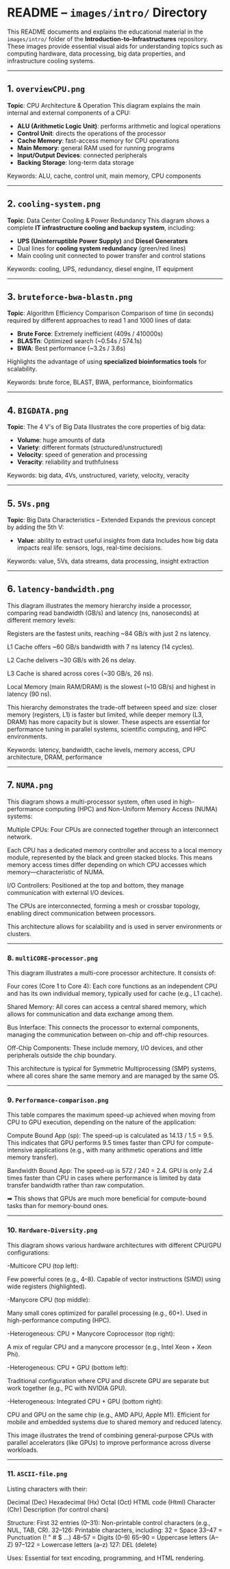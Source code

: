 # README – `images/intro/` Directory

This README documents and explains the educational material in the `images/intro/` folder of the **Introduction-to-Infrastructures** repository. These images provide essential visual aids for understanding topics such as computing hardware, data processing, big data properties, and infrastructure cooling systems.

---

## 1. `overviewCPU.png`

**Topic**: CPU Architecture & Operation
This diagram explains the main internal and external components of a CPU:

* **ALU (Arithmetic Logic Unit)**: performs arithmetic and logical operations
* **Control Unit**: directs the operations of the processor
* **Cache Memory**: fast-access memory for CPU operations
* **Main Memory**: general RAM used for running programs
* **Input/Output Devices**: connected peripherals
* **Backing Storage**: long-term data storage

Keywords: ALU, cache, control unit, main memory, CPU components

---

## 2. `cooling-system.png`

**Topic**: Data Center Cooling & Power Redundancy
This diagram shows a complete **IT infrastructure cooling and backup system**, including:

* **UPS (Uninterruptible Power Supply)** and **Diesel Generators**
* Dual lines for **cooling system redundancy** (green/red lines)
* Main cooling unit connected to power transfer and control stations

Keywords: cooling, UPS, redundancy, diesel engine, IT equipment

---

## 3. `bruteforce-bwa-blastn.png`

**Topic**: Algorithm Efficiency Comparison
Comparison of time (in seconds) required by different approaches to read 1 and 1000 lines of data:

* **Brute Force**: Extremely inefficient (409s / 410000s)
* **BLASTn**: Optimized search (\~0.54s / 574.1s)
* **BWA**: Best performance (\~3.2s / 3.6s)

Highlights the advantage of using **specialized bioinformatics tools** for scalability.

Keywords: brute force, BLAST, BWA, performance, bioinformatics

---

## 4. `BIGDATA.png`

**Topic**: The 4 V's of Big Data
Illustrates the core properties of big data:

* **Volume**: huge amounts of data
* **Variety**: different formats (structured/unstructured)
* **Velocity**: speed of generation and processing
* **Veracity**: reliability and truthfulness

Keywords: big data, 4Vs, unstructured, variety, velocity, veracity

---

## 5. `5Vs.png`

**Topic**: Big Data Characteristics – Extended
Expands the previous concept by adding the 5th V:

* **Value**: ability to extract useful insights from data
  Includes how big data impacts real life: sensors, logs, real-time decisions.

Keywords: value, 5Vs, data streams, data processing, insight extraction

---

## 6. `latency-bandwidth.png`

This diagram illustrates the memory hierarchy inside a processor, comparing read bandwidth (GB/s) and latency (ns, nanoseconds) at different memory levels:

Registers are the fastest units, reaching ~84 GB/s with just 2 ns latency.

L1 Cache offers ~60 GB/s bandwidth with 7 ns latency (14 cycles).

L2 Cache delivers ~30 GB/s with 26 ns delay.

L3 Cache is shared across cores (~30 GB/s, 26 ns).

Local Memory (main RAM/DRAM) is the slowest (~10 GB/s) and highest in latency (90 ns).

This hierarchy demonstrates the trade-off between speed and size: closer memory (registers, L1) is faster but limited, while deeper memory (L3, DRAM) has more capacity but is slower. These aspects are essential for performance tuning in parallel systems, scientific computing, and HPC environments.

Keywords: latency, bandwidth, cache levels, memory access, CPU architecture, DRAM, performance

---

## 7. `NUMA.png`

This diagram shows a multi-processor system, often used in high-performance computing (HPC) and Non-Uniform Memory Access (NUMA) systems:

Multiple CPUs: Four CPUs are connected together through an interconnect network.

Each CPU has a dedicated memory controller and access to a local memory module, represented by the black and green stacked blocks. This means memory access times differ depending on which CPU accesses which memory—characteristic of NUMA.

I/O Controllers: Positioned at the top and bottom, they manage communication with external I/O devices.

The CPUs are interconnected, forming a mesh or crossbar topology, enabling direct communication between processors.

This architecture allows for scalability and is used in server environments or clusters.

---

### 8. `multiCORE-processor.png`

This diagram illustrates a multi-core processor architecture. It consists of:

Four cores (Core 1 to Core 4): Each core functions as an independent CPU and has its own individual memory, typically used for cache (e.g., L1 cache).

Shared Memory: All cores can access a central shared memory, which allows for communication and data exchange among them.

Bus Interface: This connects the processor to external components, managing the communication between on-chip and off-chip resources.

Off-Chip Components: These include memory, I/O devices, and other peripherals outside the chip boundary.

This architecture is typical for Symmetric Multiprocessing (SMP) systems, where all cores share the same memory and are managed by the same OS.

---

### 9. `Performance-comparison.png`

This table compares the maximum speed-up achieved when moving from CPU to GPU execution, depending on the nature of the application:

Compute Bound App (sp):
The speed-up is calculated as 14.13 / 1.5 = 9.5.
This indicates that GPU performs 9.5 times faster than CPU for compute-intensive applications (e.g., with many arithmetic operations and little memory transfer).

Bandwidth Bound App:
The speed-up is 572 / 240 = 2.4.
GPU is only 2.4 times faster than CPU in cases where performance is limited by data transfer bandwidth rather than raw computation.

➡ This shows that GPUs are much more beneficial for compute-bound tasks than for memory-bound ones.

---

### 10. `Hardware-Diversity.png`

This diagram shows various hardware architectures with different CPU/GPU configurations:

-Multicore CPU (top left):

Few powerful cores (e.g., 4–8).
Capable of vector instructions (SIMD) using wide registers (highlighted).

-Manycore CPU (top middle):

Many small cores optimized for parallel processing (e.g., 60+).
Used in high-performance computing (HPC).

-Heterogeneous: CPU + Manycore Coprocessor (top right):

A mix of regular CPU and a manycore processor (e.g., Intel Xeon + Xeon Phi).

-Heterogeneous: CPU + GPU (bottom left):

Traditional configuration where CPU and discrete GPU are separate but work together (e.g., PC with NVIDIA GPU).

-Heterogeneous: Integrated CPU + GPU (bottom right):

CPU and GPU on the same chip (e.g., AMD APU, Apple M1).
Efficient for mobile and embedded systems due to shared memory and reduced latency.


This image illustrates the trend of combining general-purpose CPUs with parallel accelerators (like GPUs) to improve performance across diverse workloads.

---

### 11. `ASCII-file.png`

Listing characters with their:

Decimal (Dec)
Hexadecimal (Hx)
Octal (Oct)
HTML code (Html)
Character (Chr)
Description (for control chars)

Structure:
First 32 entries (0–31): Non-printable control characters (e.g., NUL, TAB, CR).
32–126: Printable characters, including:
32 = Space
33–47 = Punctuation (! " # $ ...)
48–57 = Digits (0–9)
65–90 = Uppercase letters (A–Z)
97–122 = Lowercase letters (a–z)
127: DEL (delete)

Uses:
Essential for text encoding, programming, and HTML rendering.


